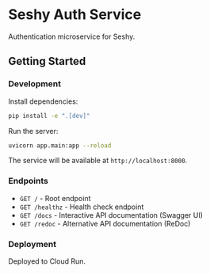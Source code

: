 # Seshy Auth Service

Authentication microservice for Seshy.

## Getting Started

### Development

Install dependencies:
```bash
pip install -e ".[dev]"
```

Run the server:
```bash
uvicorn app.main:app --reload
```

The service will be available at `http://localhost:8000`.

### Endpoints

- `GET /` - Root endpoint
- `GET /healthz` - Health check endpoint
- `GET /docs` - Interactive API documentation (Swagger UI)
- `GET /redoc` - Alternative API documentation (ReDoc)

### Deployment

Deployed to Cloud Run.

